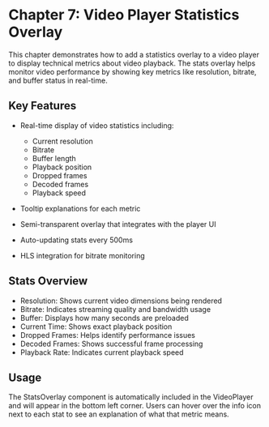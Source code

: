 # Chapter 7: Video Player Statistics Overlay

This chapter demonstrates how to add a statistics overlay to a video player to display technical metrics about video playback. The stats overlay helps monitor video performance by showing key metrics like resolution, bitrate, and buffer status in real-time.

## Key Features

- Real-time display of video statistics including:
  - Current resolution
  - Bitrate
  - Buffer length
  - Playback position
  - Dropped frames
  - Decoded frames
  - Playback speed

- Tooltip explanations for each metric
- Semi-transparent overlay that integrates with the player UI
- Auto-updating stats every 500ms
- HLS integration for bitrate monitoring

## Stats Overview

- Resolution: Shows current video dimensions being rendered
- Bitrate: Indicates streaming quality and bandwidth usage
- Buffer: Displays how many seconds are preloaded
- Current Time: Shows exact playback position
- Dropped Frames: Helps identify performance issues
- Decoded Frames: Shows successful frame processing
- Playback Rate: Indicates current playback speed

## Usage

The StatsOverlay component is automatically included in the VideoPlayer and will appear in the bottom left corner. Users can hover over the info icon next to each stat to see an explanation of what that metric means.

